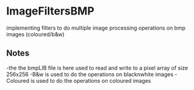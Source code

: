 # ImageFiltersBMP
implementing  filters to do multiple image processing operations on bmp images (coloured/b&amp;w)


## Notes
-the the bmpLIB file is here used to read and write to a pixel array of size 256x256 
-B&w is used to do the operations on blacknwhite images
-Coloured is used to do the operations on coloured images
